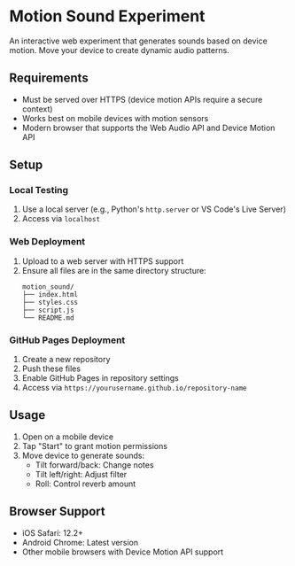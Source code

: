 # Motion Sound Experiment

An interactive web experiment that generates sounds based on device motion. Move your device to create dynamic audio patterns.

## Requirements

- Must be served over HTTPS (device motion APIs require a secure context)
- Works best on mobile devices with motion sensors
- Modern browser that supports the Web Audio API and Device Motion API

## Setup

### Local Testing
1. Use a local server (e.g., Python's `http.server` or VS Code's Live Server)
2. Access via `localhost`

### Web Deployment
1. Upload to a web server with HTTPS support
2. Ensure all files are in the same directory structure:
   ```
   motion_sound/
   ├── index.html
   ├── styles.css
   ├── script.js
   └── README.md
   ```

### GitHub Pages Deployment
1. Create a new repository
2. Push these files
3. Enable GitHub Pages in repository settings
4. Access via `https://yourusername.github.io/repository-name`

## Usage

1. Open on a mobile device
2. Tap "Start" to grant motion permissions
3. Move device to generate sounds:
   - Tilt forward/back: Change notes
   - Tilt left/right: Adjust filter
   - Roll: Control reverb amount

## Browser Support

- iOS Safari: 12.2+
- Android Chrome: Latest version
- Other mobile browsers with Device Motion API support
